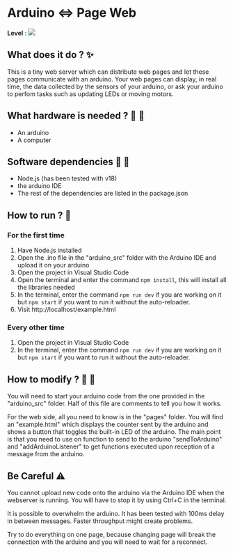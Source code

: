 # Arduino <=> Page Web

**Level** : ![](https://img.shields.io/badge/Level-Intermediate-yellow)

## What does it do ? ✨

This is a tiny web server which can distribute web pages and let these pages communicate with an arduino. Your web pages can display, in real time, the data collected by the sensors of your arduino, or ask your arduino to perfom tasks such as updating LEDs or moving motors.

## What hardware is needed ? 💾 🔌

- An arduino
- A computer

## Software dependencies 🌈 📂

- Node.js (has been tested with v18)
- the arduino IDE
- The rest of the dependencies are listed in the package.json

## How to run ? 🚀

### For the first time

1. Have Node.js installed
2. Open the .ino file in the "arduino_src" folder with the Arduino IDE and upload it on your arduino
3. Open the project in Visual Studio Code
4. Open the terminal and enter the command `npm install`, this will install all the libraries needed
5. In the terminal, enter the command `npm run dev` if you are working on it but `npm start` if you want to run it without the auto-reloader.
6. Visit http://localhost/example.html

### Every other time

1. Open the project in Visual Studio Code
2. In the terminal, enter the command `npm run dev` if you are working on it but `npm start` if you want to run it without the auto-reloader.

## How to modify ? 🔩 🔨

You will need to start your arduino code from the one provided in the "arduino_src" folder. Half of this file are comments to tell you how it works.

For the web side, all you need to know is in the "pages" folder. You will find an "example.html" which displays the counter sent by the arduino and shows a button that toggles the built-in LED of the arduino.
The main point is that you need to use on function to send to the arduino "sendToArduino" and "addArduinoListener" to get functions executed upon reception of a message from the arduino.

## Be Careful ⚠️

You cannot upload new code onto the arduino via the Arduino IDE when the webserver is running. You will have to stop it by using Ctrl+C in the terminal.

It is possible to overwhelm the arduino. It has been tested with 100ms delay in between messages. Faster throughput might create problems.

Try to do everything on one page, because changing page will break the connection with the arduino and you will need to wait for a reconnect.
